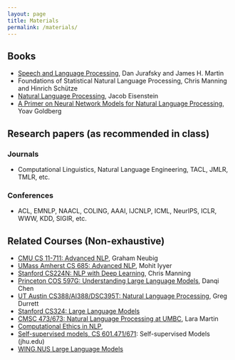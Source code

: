 ```yaml
---
layout: page
title: Materials
permalink: /materials/
---
```



## Books

* [Speech and Language Processing](https://web.stanford.edu/~jurafsky/slp3/), Dan Jurafsky and James H. Martin
* Foundations of Statistical Natural Language Processing, Chris Manning and Hinrich Schütze
* [Natural Language Processing](https://github.com/jacobeisenstein/gt-nlp-class/blob/master/notes/eisenstein-nlp-notes.pdf), Jacob Eisenstein
* [A Primer on Neural Network Models for Natural Language Processing](http://u.cs.biu.ac.il/~yogo/nnlp.pdf), Yoav Goldberg

## Research papers (as recommended in class)

### Journals
* Computational Linguistics, Natural Language Engineering, TACL, JMLR, TMLR, etc.

### Conferences
* ACL, EMNLP, NAACL, COLING, AAAI, IJCNLP, ICML, NeurIPS, ICLR, WWW, KDD, SIGIR, etc. 

## Related Courses (Non-exhaustive)

* [CMU CS 11-711: Advanced NLP](http://www.phontron.com/class/anlp2022/), Graham Neubig
* [UMass Amherst CS 685: Advanced NLP](https://people.cs.umass.edu/~miyyer/cs685/), Mohit Iyyer 
* [Stanford CS224N: NLP with Deep Learning](http://web.stanford.edu/class/cs224n/), Chris Manning
* [Princeton COS 597G: Understanding Large Language Models](https://www.cs.princeton.edu/courses/archive/fall22/cos597G/), Danqi Chen
* [UT Austin CS388/AI388/DSC395T: Natural Language Processing](https://www.cs.utexas.edu/~gdurrett/courses/online-course/materials.html), Greg Durrett 
* [Stanford CS324: Large Language Models](https://stanford-cs324.github.io/winter2022/)
* [CMSC 473/673: Natural Language Processing at UMBC](https://laramartin.net/NLP-class/), Lara Martin 
* [Computational Ethics in NLP](https://demo.clab.cs.cmu.edu/ethical_nlp/), 
* [Self-supervised models, CS 601.471/671](): Self-supervised Models (jhu.edu)
* [WING.NUS Large Language Models](https://wing-nus.github.io/cs6101/)

